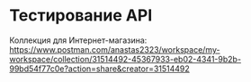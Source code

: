 # Тестирование API
Коллекция для Интернет-магазина: https://www.postman.com/anastas2323/workspace/my-workspace/collection/31514492-45367933-eb02-4341-9b2b-99bd54f77c0e?action=share&creator=31514492

